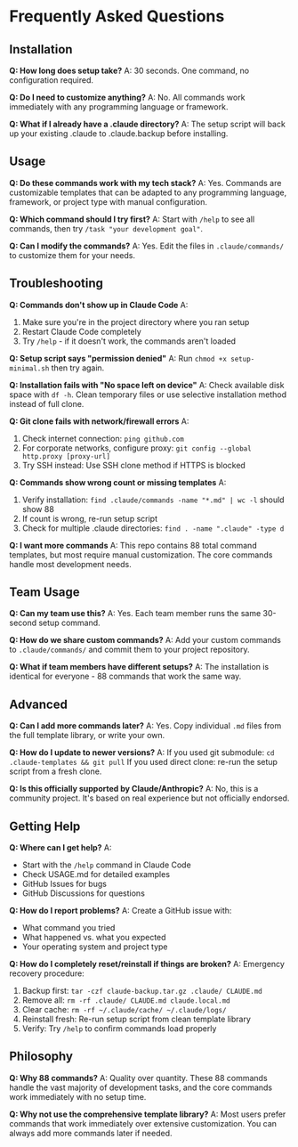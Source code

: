 # Frequently Asked Questions

## Installation

**Q: How long does setup take?**
A: 30 seconds. One command, no configuration required.

**Q: Do I need to customize anything?**
A: No. All commands work immediately with any programming language or framework.

**Q: What if I already have a .claude directory?**
A: The setup script will back up your existing .claude to .claude.backup before installing.

## Usage

**Q: Do these commands work with my tech stack?**
A: Yes. Commands are customizable templates that can be adapted to any programming language, framework, or project type with manual configuration.

**Q: Which command should I try first?**
A: Start with `/help` to see all commands, then try `/task "your development goal"`.

**Q: Can I modify the commands?**
A: Yes. Edit the files in `.claude/commands/` to customize them for your needs.

## Troubleshooting

**Q: Commands don't show up in Claude Code**
A: 
1. Make sure you're in the project directory where you ran setup
2. Restart Claude Code completely  
3. Try `/help` - if it doesn't work, the commands aren't loaded

**Q: Setup script says "permission denied"**
A: Run `chmod +x setup-minimal.sh` then try again.

**Q: Installation fails with "No space left on device"**
A: Check available disk space with `df -h`. Clean temporary files or use selective installation method instead of full clone.

**Q: Git clone fails with network/firewall errors**
A: 
1. Check internet connection: `ping github.com`
2. For corporate networks, configure proxy: `git config --global http.proxy [proxy-url]`
3. Try SSH instead: Use SSH clone method if HTTPS is blocked

**Q: Commands show wrong count or missing templates**
A:
1. Verify installation: `find .claude/commands -name "*.md" | wc -l` should show 88
2. If count is wrong, re-run setup script
3. Check for multiple .claude directories: `find . -name ".claude" -type d`

**Q: I want more commands**
A: This repo contains 88 total command templates, but most require manual customization. The core commands handle most development needs.

## Team Usage

**Q: Can my team use this?**
A: Yes. Each team member runs the same 30-second setup command.

**Q: How do we share custom commands?**
A: Add your custom commands to `.claude/commands/` and commit them to your project repository.

**Q: What if team members have different setups?**
A: The installation is identical for everyone - 88 commands that work the same way.

## Advanced

**Q: Can I add more commands later?**
A: Yes. Copy individual `.md` files from the full template library, or write your own.

**Q: How do I update to newer versions?**
A: If you used git submodule: `cd .claude-templates && git pull`
If you used direct clone: re-run the setup script from a fresh clone.

**Q: Is this officially supported by Claude/Anthropic?**
A: No, this is a community project. It's based on real experience but not officially endorsed.

## Getting Help

**Q: Where can I get help?**
A: 
- Start with the `/help` command in Claude Code
- Check USAGE.md for detailed examples
- GitHub Issues for bugs
- GitHub Discussions for questions

**Q: How do I report problems?**
A: Create a GitHub issue with:
- What command you tried
- What happened vs. what you expected  
- Your operating system and project type

**Q: How do I completely reset/reinstall if things are broken?**
A: Emergency recovery procedure:
1. Backup first: `tar -czf claude-backup.tar.gz .claude/ CLAUDE.md`
2. Remove all: `rm -rf .claude/ CLAUDE.md claude.local.md`
3. Clear cache: `rm -rf ~/.claude/cache/ ~/.claude/logs/`
4. Reinstall fresh: Re-run setup script from clean template library
5. Verify: Try `/help` to confirm commands load properly

## Philosophy

**Q: Why 88 commands?**
A: Quality over quantity. These 88 commands handle the vast majority of development tasks, and the core commands work immediately with no setup time.

**Q: Why not use the comprehensive template library?**
A: Most users prefer commands that work immediately over extensive customization. You can always add more commands later if needed.
